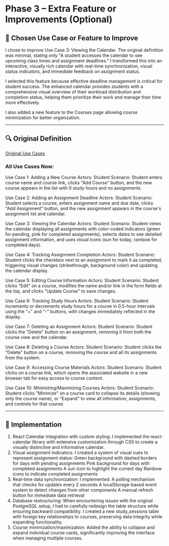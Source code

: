 # Phase 3 – Extra Feature or Improvements (Optional)

## 🎯 Chosen Use Case or Feature to Improve
I chose to improve Use Case 3: Viewing the Calendar. The original definition was minimal, stating only "A student accesses the calendar to see upcoming class times and assignment deadlines." I transformed this into an interactive, visually rich calendar with real-time synchronization, visual status indicators, and immediate feedback on assignment status.

I selected this feature because effective deadline management is critical for student success. The enhanced calendar provides students with a comprehensive visual overview of their workload distribution and completion status, helping them prioritize their work and manage their time more effectively.

I also added a new feature to the Courses page allowing course minimization for better organization.

---

## 🔍 Original Definition

[Original Use Cases](https://github.com/supaizjy0321/PersonalLearningTracker/blob/main/1_Definition_and_Planning.md#2-use-cases-and-usage-scenarios)

### All Use Cases Now:
Use Case 1: Adding a New Course
Actors: Student
Scenario: Student enters course name and course link, clicks "Add Course" button, and the new course appears in the list with 0 study hours and no assignments.

Use Case 2: Adding an Assignment Deadline
Actors: Student
Scenario: Student selects a course, enters assignment name and due date, clicks "Add Assignment" button, and the new assignment appears in the course's assignment list and calendar.

Use Case 3: Viewing the Calendar
Actors: Student
Scenario: Student views the calendar displaying all assignments with color-coded indicators (green for pending, pink for completed assignments), selects dates to see detailed assignment information, and uses visual icons (sun for today, rainbow for completed days).

Use Case 4: Tracking Assignment Completion
Actors: Student
Scenario: Student clicks the checkbox next to an assignment to mark it as completed, triggering visual changes (strikethrough, background color) and updating the calendar display.

Use Case 5: Editing Course Information
Actors: Student
Scenario: Student clicks "Edit" on a course, modifies the name and/or link in the form fields at the top, and clicks "Update Course" to save changes.

Use Case 6: Tracking Study Hours
Actors: Student
Scenario: Student increments or decrements study hours for a course in 0.5-hour intervals using the "+" and "-" buttons, with changes immediately reflected in the display.

Use Case 7: Deleting an Assignment
Actors: Student
Scenario: Student clicks the "Delete" button on an assignment, removing it from both the course view and the calendar.

Use Case 8: Deleting a Course
Actors: Student
Scenario: Student clicks the "Delete" button on a course, removing the course and all its assignments from the system.

Use Case 9: Accessing Course Materials
Actors: Student
Scenario: Student clicks on a course link, which opens the associated website in a new browser tab for easy access to course content.

Use Case 10: Minimizing/Maximizing Courses
Actors: Student
Scenario: Student clicks "Minimize" on a course card to collapse its details (showing only the course name), or "Expand" to view all information, assignments, and controls for that course.

---

## 🔄 Implementation

1. React Calendar integration with custom styling: I implemented the react-calendar library with extensive customization through CSS to create a visually distinctive and informative calendar.
2. Visual assignment indicators: I created a system of visual cues to represent assignment status:
Green background with dashed borders for days with pending assignments
Pink background for days with completed assignments
A sun icon to highlight the current day
Rainbow icons to indicate completed assignments
3. Real-time data synchronization: I implemented:
A polling mechanism that checks for updates every 2 seconds
A localStorage-based event system to detect changes from other components
A manual refresh button for immediate data retrieval
4. Database restructuring: When encountering issues with the original PostgreSQL setup, I had to carefully redesign the table structure while ensuring backward compatibility. I created a new study_sessions table with foreign key relationships to courses, preserving data integrity while expanding functionality.
5. Course minimization/maximization: Added the ability to collapse and expand individual course cards, significantly improving the interface when managing multiple courses.
